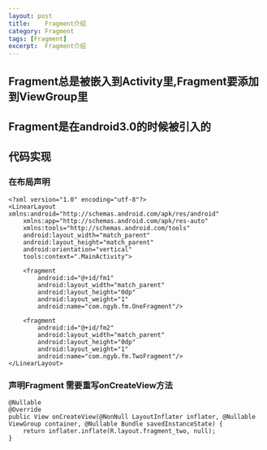 ```yaml
---
layout: post
title:    Fragment介绍   
category: Fragment
tags: [Fragment]
excerpt:  Fragment介绍  
---
```



## Fragment总是被嵌入到Activity里,Fragment要添加到ViewGroup里 ##
 
## Fragment是在android3.0的时候被引入的  ##


## 代码实现 ##


### 在布局声明 ###
    

	<?xml version="1.0" encoding="utf-8"?>
	<LinearLayout xmlns:android="http://schemas.android.com/apk/res/android"
	    xmlns:app="http://schemas.android.com/apk/res-auto"
	    xmlns:tools="http://schemas.android.com/tools"
	    android:layout_width="match_parent"
	    android:layout_height="match_parent"
	    android:orientation="vertical"
	    tools:context=".MainActivity">
	
	    <fragment
	        android:id="@+id/fm1"
	        android:layout_width="match_parent"
	        android:layout_height="0dp"
	        android:layout_weight="1"
	        android:name="com.ngyb.fm.OneFragment"/>
	
	    <fragment
	        android:id="@+id/fm2"
	        android:layout_width="match_parent"
	        android:layout_height="0dp"
	        android:layout_weight="1"
	        android:name="com.ngyb.fm.TwoFragment"/>
	</LinearLayout>


### 声明Fragment 需要重写onCreateView方法  ###

    @Nullable
    @Override
    public View onCreateView(@NonNull LayoutInflater inflater, @Nullable ViewGroup container, @Nullable Bundle savedInstanceState) {
        return inflater.inflate(R.layout.fragment_two, null);
    }